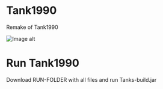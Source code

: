# Tank1990
Remake of Tank1990

![Image alt](https://github.com/paw1a/Tank1990/raw/master/res/Images/screenshot2.png)

# Run Tank1990
Download RUN-FOLDER with all files and run Tanks-build.jar
